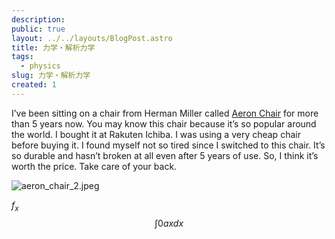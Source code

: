 ```yaml
---
description: 
public: true
layout: ../../layouts/BlogPost.astro
title: 力学・解析力学
tags:
  - physics
slug: 力学・解析力学
created: 1
---
```


I’ve been sitting on a chair from Herman Miller called [Aeron Chair](https://amzn.to/3mzPwFZ) for more than 5 years now. You may know this chair because it’s so popular around the world. I bought it at Rakuten Ichiba. I was using a very cheap chair before buying it. I found myself not so tired since I switched to this chair. It’s so durable and hasn’t broken at all even after 5 years of use. So, I think it’s worth the price. Take care of your back.

![aeron_chair_2.jpeg](/posts/aeron-chair-by-herman-miller_aeron-chair-2-jpeg.jpg)
<script type="text/x-mathjax-config">
MathJax.Hub.Config({
  tex2jax: {inlineMath: [['$','$'], ['\\(','\\)']]}
});
</script>
<script type="text/javascript"
  src="http://cdn.mathjax.org/mathjax/latest/MathJax.js?config=TeX-AMS-MML_HTMLorMML">
</script>

$f_x$
$$
\int{0}{a} x dx
$$